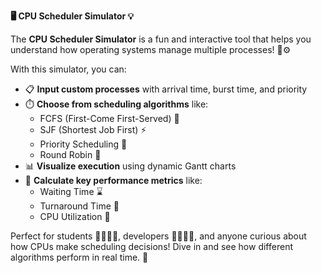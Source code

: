 
**🖥️ CPU Scheduler Simulator 💡**

The **CPU Scheduler Simulator** is a fun and interactive tool that helps you understand how operating systems manage multiple processes! 🧠⚙️

With this simulator, you can:
- 📋 **Input custom processes** with arrival time, burst time, and priority  
- ⏱️ **Choose from scheduling algorithms** like:
  - FCFS (First-Come First-Served) 🥇  
  - SJF (Shortest Job First) ⚡  
  - Priority Scheduling 🔢  
  - Round Robin 🔄  
- 📊 **Visualize execution** using dynamic Gantt charts  
- 🧮 **Calculate key performance metrics** like:
  - Waiting Time ⌛  
  - Turnaround Time 🔁  
  - CPU Utilization 💯  

Perfect for students 👨‍🎓👩‍🎓, developers 👨‍💻👩‍💻, and anyone curious about how CPUs make scheduling decisions! Dive in and see how different algorithms perform in real time. 🚀

